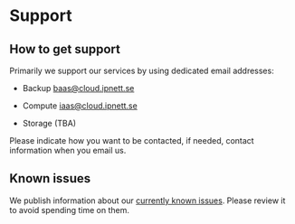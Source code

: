 # Support

## How to get support

Primarily we support our services by using dedicated email addresses:

* Backup baas@cloud.ipnett.se

* Compute iaas@cloud.ipnett.se

* Storage (TBA)

Please indicate how you want to be contacted, if needed, contact information
when you email us.

## Known issues

We publish information about our [currently known issues][ki]. Please review it
to avoid spending time on them.

[ki]:https://docs.safespring.com/status/#known-issues

